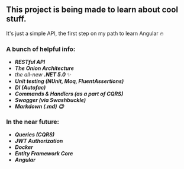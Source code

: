 This project is being made to learn about cool stuff.
---------------------------------------------------------------------------------------
It's just a simple API, the first step on my path to learn Angular :fire:


### A bunch of helpful info:<br/>
 - ***RESTful API***
 - ***The Onion Architecture***
 - *the all-new* ***.NET 5.0*** ✨
 - ***Unit testing (NUnit, Moq, FluentAssertions)***
 - ***DI (Autofac)*** 
 - ***Commands & Handlers (as a part of CQRS)***
 - ***Swagger (via Swashbuckle)***
 - ***Markdown (.md) :wink:***
 
 ### In the near future:
 - ***Queries (CQRS)***
 - ***JWT Authorization***
 - ***Docker***
 - ***Entity Framework Core***
 - ***Angular***

